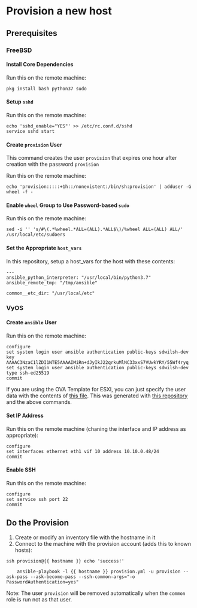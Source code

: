 # Provision a new host

## Prerequisites

### FreeBSD

#### Install Core Dependencies

Run this on the remote machine:
```
pkg install bash python37 sudo
```

#### Setup `sshd`

Run this on the remote machine:
```
echo 'sshd_enable="YES"' >> /etc/rc.conf.d/sshd
service sshd start
```

#### Create `provision` User

This command creates the user `provision` that expires one hour after creation with the password `provision`

Run this on the remote machine:
```
echo 'provision:::::+1h::/nonexistent:/bin/sh:provision' | adduser -G wheel -f - 
```

#### Enable `wheel` Group to Use Password-based `sudo`

Run this on the remote machine:
```
sed -i '' 's/#\(.*%wheel.*ALL=(ALL).*ALL$\)/%wheel ALL=(ALL) ALL/' /usr/local/etc/sudoers
```

#### Set the Appropriate `host_vars`

In this repository, setup a host_vars for the host with these contents:
```
---
ansible_python_interpreter: "/usr/local/bin/python3.7"
ansible_remote_tmp: "/tmp/ansible"

common__etc_dir: "/usr/local/etc"
```

### VyOS

#### Create `ansible` User

Run this on the remote machine:
```
configure
set system login user ansible authentication public-keys sdwilsh-dev key AAAAC3NzaC1lZDI1NTE5AAAAIMiRn+dJyIkJ22qrkuMlNC33xxS7VUwkYRY/55Wf4ryq
set system login user ansible authentication public-keys sdwilsh-dev type ssh-ed25519
commit
```

If you are using the OVA Template for ESXI, you can just specify the user data with the contents of
[this file](https://github.com/sdwilsh/ansible-playbooks/blob/main/cloud-init-vyos-esxi).  This was generated
with [this repository](https://github.com/zdc/vyos-cloud-init-userdata/) and the above commands.

#### Set IP Address

Run this on the remote machine (chaning the interface and IP address as appropriate):
```
configure
set interfaces ethernet eth1 vif 10 address 10.10.0.48/24
commit
```

#### Enable SSH

Run this on the remote machine:
```
configure
set service ssh port 22
commit
```

## Do the Provision

1) Create or modify an inventory file with the hostname in it
2) Connect to the machine with the provision account (adds this to known hosts):

```
ssh provision@{{ hostname }} echo 'success!'
```

```
    ansible-playbook -l {{ hostname }} provision.yml -u provision --ask-pass --ask-become-pass --ssh-common-args="-o PasswordAuthentication=yes"
```

Note: The user `provision` will be removed automatically when the `common` role is run not as that user.
